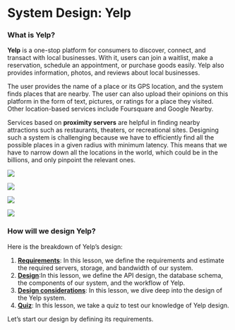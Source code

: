 # System Design: Yelp

### What is Yelp? <a href="#what-is-yelp-0" id="what-is-yelp-0"></a>

**Yelp** is a one-stop platform for consumers to discover, connect, and transact with local businesses. With it, users can join a waitlist, make a reservation, schedule an appointment, or purchase goods easily. Yelp also provides information, photos, and reviews about local businesses.

The user provides the name of a place or its GPS location, and the system finds places that are nearby. The user can also upload their opinions on this platform in the form of text, pictures, or ratings for a place they visited. Other location-based services include Foursquare and Google Nearby.

Services based on **proximity servers** are helpful in finding nearby attractions such as restaurants, theaters, or recreational sites. Designing such a system is challenging because we have to efficiently find all the possible places in a given radius with minimum latency. This means that we have to narrow down all the locations in the world, which could be in the billions, and only pinpoint the relevant ones.

![](<https://kuweiguge.github.io/Grokking-Modern-System-Design-Interview-Gitbook/assets/Screenshot 2023-09-03 at 12.05.44 PM.png>)

![](<https://kuweiguge.github.io/Grokking-Modern-System-Design-Interview-Gitbook/assets/Screenshot 2023-09-03 at 12.05.59 PM.png>)

![](<https://kuweiguge.github.io/Grokking-Modern-System-Design-Interview-Gitbook/assets/Screenshot 2023-09-03 at 12.06.18 PM.png>)

![](<https://kuweiguge.github.io/Grokking-Modern-System-Design-Interview-Gitbook/assets/Screenshot 2023-09-03 at 12.06.28 PM.png>)

### How will we design Yelp? <a href="#how-will-we-design-yelp-0" id="how-will-we-design-yelp-0"></a>

Here is the breakdown of Yelp’s design:

1. [**Requirements**](requirements-of-yelps-design.md): In this lesson, we define the requirements and estimate the required servers, storage, and bandwidth of our system.
2. [**Design**](design-of-yelp.md):In this lesson, we define the API design, the database schema, the components of our system, and the workflow of Yelp.
3. [**Design considerations**](design-considerations-of-yelp.md): In this lesson, we dive deep into the design of the Yelp system.
4. [**Quiz**](quiz-on-yelps-design.md): In this lesson, we take a quiz to test our knowledge of Yelp design.

Let’s start our design by defining its requirements.

